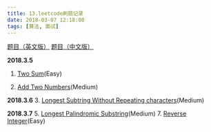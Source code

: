 ```yaml
---
title: 13.leetcode刷题记录
date: 2018-03-07 12:18:08
tags: [算法, 面试]
---
```


[题目（英文版）](https://leetcode.com/problemset/all/)
[题目（中文版）](https://cn.leetcode.com/problemset/all/)

**2018.3.5**
1. [Two Sum](https://leetcode.com/problems/two-sum/)(Easy)

2. [Add Two Numbers](https://leetcode.com/problems/add-two-numbers/description/)(Medium)

**2018.3.6**
3. [Longest Subtring Without Repeating characters](https://leetcode.com/problems/longest-substring-without-repeating-characters/description/)(Medium)

**2018.3.7**
5. [Longest Palindromic Substring](https://leetcode.com/problems/longest-palindromic-substring/description/)(Medium)
7. [Reverse Integer](https://leetcode.com/problems/reverse-integer/description/)(Easy)
